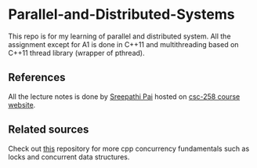 # Parallel-and-Distributed-Systems
This repo is for my learning of parallel and distributed system.
All the assignment except for A1 is done in C++11 and multithreading based on C++11 thread library (wrapper of pthread).

## References
All the lecture notes is done by [Sreepathi Pai](https://www.cs.rochester.edu/u/sree/) hosted on [csc-258 course website](https://www.cs.rochester.edu/u/sree/courses/csc-258/spring-2018/).

## Related sources
Check out [this](https://github.com/chichunchen/cpp-concurrent-fundamentals) repository for more cpp concurrency fundamentals such as locks and concurrent data structures.
